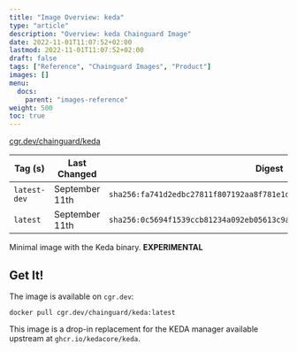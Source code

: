 ```yaml
---
title: "Image Overview: keda"
type: "article"
description: "Overview: keda Chainguard Image"
date: 2022-11-01T11:07:52+02:00
lastmod: 2022-11-01T11:07:52+02:00
draft: false
tags: ["Reference", "Chainguard Images", "Product"]
images: []
menu:
  docs:
    parent: "images-reference"
weight: 500
toc: true
---
```


[cgr.dev/chainguard/keda](https://github.com/chainguard-images/images/tree/main/images/keda)

| Tag (s)       | Last Changed   | Digest                                                                    |
|---------------|----------------|---------------------------------------------------------------------------|
|  `latest-dev` | September 11th | `sha256:fa741d2edbc27811f807192aa8f781e1dde100613789c94f9c4a1373b8473044` |
|  `latest`     | September 11th | `sha256:0c5694f1539ccb81234a092eb05613c9a6b27569c74950aa5cf89475cf5ff635` |



Minimal image with the Keda binary. **EXPERIMENTAL**

## Get It!

The image is available on `cgr.dev`:

```
docker pull cgr.dev/chainguard/keda:latest
```

This image is a drop-in replacement for the KEDA manager available upstream at `ghcr.io/kedacore/keda`.

